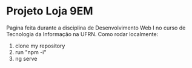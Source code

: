 # Projeto Loja 9EM
Pagina feita durante a disciplina de Desenvolvimento Web I no curso de Tecnologia da Informação na UFRN.
Como rodar localmente:
1. clone my repository
2. run "npm -i"
3. ng serve
